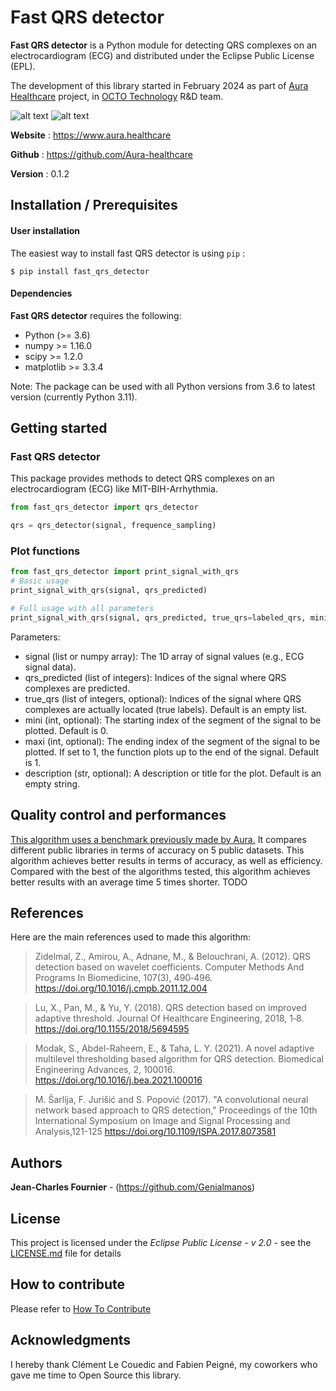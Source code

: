 # Fast QRS detector

**Fast QRS detector** is a Python module for detecting QRS complexes on an electrocardiogram (ECG) and distributed under the Eclipse Public License (EPL).

The development of this library started in February 2024 as part of [Aura Healthcare](https://www.aura.healthcare) project, in [OCTO Technology](https://www.octo.com/fr) R&D team.


![alt text](https://github.com/Genialmanos/QRS_Detector/blob/main/figures/Detection.png)
![alt text](https://github.com/Genialmanos/QRS_Detector/blob/main/figures/Detection2.png)


**Website** : https://www.aura.healthcare

**Github** : https://github.com/Aura-healthcare

**Version** : 0.1.2


## Installation / Prerequisites

#### User installation

The easiest way to install fast QRS detector is using ``pip`` :

    $ pip install fast_qrs_detector

#### Dependencies

**Fast QRS detector** requires the following:
- Python (>= 3.6)
- numpy >= 1.16.0
- scipy >= 1.2.0
- matplotlib >= 3.3.4

Note: The package can be used with all Python versions from 3.6 to latest version (currently Python 3.11).


## Getting started

### Fast QRS detector

This package provides methods to detect QRS complexes on an electrocardiogram (ECG) like MIT-BIH-Arrhythmia.

```python
from fast_qrs_detector import qrs_detector

qrs = qrs_detector(signal, frequence_sampling)
```

### Plot functions

```python
from fast_qrs_detector import print_signal_with_qrs
# Basic usage
print_signal_with_qrs(signal, qrs_predicted)

# Full usage with all parameters
print_signal_with_qrs(signal, qrs_predicted, true_qrs=labeled_qrs, mini=10000, maxi=15000, description="QRS between frames 10000 and 15000")
```
Parameters:

- signal (list or numpy array): The 1D array of signal values (e.g., ECG signal data).
- qrs_predicted (list of integers): Indices of the signal where QRS complexes are predicted.
- true_qrs (list of integers, optional): Indices of the signal where QRS complexes are actually located (true labels). Default is an empty list.
- mini (int, optional): The starting index of the segment of the signal to be plotted. Default is 0.
- maxi (int, optional): The ending index of the segment of the signal to be plotted. If set to 1, the function plots up to the end of the signal. Default is 1.
- description (str, optional): A description or title for the plot. Default is an empty string.

## Quality control and performances

[This algorithm uses a benchmark previously made by Aura.](https://github.com/ecg-tools/benchmark-qrs-detectors)
 It compares different public libraries in terms of accuracy on 5 public datasets. This algorithm achieves better results in terms of accuracy, as well as efficiency. Compared with the best of the algorithms tested, this algorithm achieves better results with an average time 5 times shorter. 
TODO


## References

Here are the main references used to made this algorithm:

> Zidelmal, Z., Amirou, A., Adnane, M., & Belouchrani, A. (2012). QRS detection based on wavelet coefficients. Computer Methods And Programs In Biomedicine, 107(3), 490‑496. https://doi.org/10.1016/j.cmpb.2011.12.004

> Lu, X., Pan, M., & Yu, Y. (2018). QRS detection based on improved adaptive threshold. Journal Of Healthcare Engineering, 2018, 1‑8. https://doi.org/10.1155/2018/5694595 

> Modak, S., Abdel-Raheem, E., & Taha, L. Y. (2021). A novel adaptive multilevel thresholding based algorithm for QRS detection. Biomedical Engineering Advances, 2, 100016. https://doi.org/10.1016/j.bea.2021.100016 

> M. Šarlija, F. Jurišić and S. Popović (2017). "A convolutional neural network based approach to QRS detection," Proceedings of the 10th International Symposium on Image and Signal Processing and Analysis,121-125 https://doi.org/10.1109/ISPA.2017.8073581 

## Authors

**Jean-Charles Fournier** - (https://github.com/Genialmanos)


## License

This project is licensed under the *Eclipse Public License - v 2.0* - see the [LICENSE.md](https://github.com/Genialmanos/QRS_Detector/blob/main/LICENSE) file for details

## How to contribute
Please refer to [How To Contribute](https://github.com/Aura-healthcare/hrv-analysis/blob/master/CONTRIBUTING.md)

## Acknowledgments

I hereby thank Clément Le Couedic and Fabien Peigné, my coworkers who gave me time to Open Source this library.
